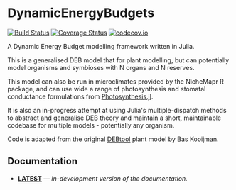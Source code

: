 # DynamicEnergyBudgets

[![Build Status](https://travis-ci.org/rafaqz/DynamicEnergyBudgets.jl.svg?branch=master)](https://travis-ci.org/rafaqz/DynamicEnergyBudgets.jl)
[![Coverage Status](https://coveralls.io/repos/rafaqz/DynamicEnergyBudgets.jl/badge.svg?branch=master&service=github)](https://coveralls.io/github/rafaqz/DynamicEnergyBudgets.jl?branch=master)
[![codecov.io](http://codecov.io/github/rafaqz/DynamicEnergyBudgets.jl/coverage.svg?branch=master)](http://codecov.io/github/rafaqz/Microclimate.jl?branch=master)

A Dynamic Energy Budget modelling framework written in Julia.

This is a generalised DEB model that for plant modelling, but can potentially 
model organisms and symbioses with N organs and N reserves.

This model can also be run in microclimates provided by the NicheMapr R package, and
can use wide a range of photosynthesis and stomatal conductance formulations from
[Photosynthesis.jl](https://github.com/rafaqz/Photosynthesis.jl).

It is also an in-progress attempt at using Julia's multiple-dispatch methods to
abstract and generalise DEB theory and maintain a short, maintainable codebase
for multiple models - potentially any organism.

Code is adapted from the original [DEBtool](https://github.com/add-my-pet/DEBtool_M)
plant model by Bas Kooijman.

## Documentation

- [**LATEST**](https://rafaqz.github.io/DynamicEnergyBudgets.jl/latest/) &mdash; *in-development version of the documentation.*
